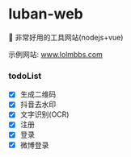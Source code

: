 # luban-web
:hammer: 非常好用的工具网站(nodejs+vue)

示例网站: www.lolmbbs.com

### todoList
- [x] 生成二维码
- [x] 抖音去水印
- [x] 文字识别(OCR)
- [x] 注册
- [x] 登录
- [x] 微博登录
